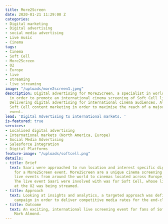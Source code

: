 ```yaml
---
title: More2Screen
date: 2020-01-21 11:29:00 Z
categories:
- Digital marketing
- Digital advertising
- social media advertising
- Live music
- Cinema
tags:
- Cinema
- Soft Cell
- More2Screen
- O2
- Europe
- live
- streaming
- live streaming
image: "/uploads/more2screen1.jpeg"
description: Digital advertising for More2Screen, a specialist in world-class events,
  in order to promote an international cinema screening of Soft Cell live at the O2.
  Delivering digital advertising for international cinema audiences. Aligning with
  Soft Cell content marketing in order to maximise the reach of a major live screening
  event.
lead: 'Digital Advertising to international markets. '
is-featured: true
services:
- Localised digital advertising
- International markets (North America, Europe)
- Social Media Advertising
- Salesforce Integration
- Digital Platforms
feature-image: "/uploads/softcell.png"
details:
- title: Brief
  text: Saari were approached to run location and interest specific digital advertising
    for a More2Screen event. More2Screen are a unique cinema screening service streaming
    live events from around the world to cinemas located across Europe, U.S and Canada.
    The live event Saari were involved with was for Soft Cell, whose live performance
    at the O2 was being streamed.
- title: Approach
  text: Looking at insights and analytics, a targeted approach was defined for the
    campaign in order to deliver competitive media rates for the end-client.
- title: Outcome
  text: An exciting, international live screening event for fans of Soft Cell and
    Mark Almond.
---
```


